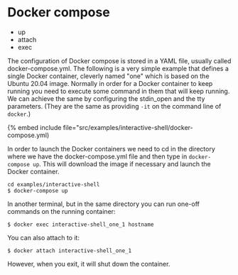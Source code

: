 # Docker compose


* up
* attach
* exec


The configuration of Docker compose is stored in a YAML file, usually called docker-compose.yml.
The following is a very simple example that defines a single Docker container, cleverly named "one"
which is based on the Ubuntu 20.04 image. Normally in order for a Docker container to keep running
you need to execute some command in them that will keep running. We can achieve the same by configuring
the stdin_open and the tty parameters. (They are the same as providing `-it` on the command line of
`docker`.)


{% embed include file="src/examples/interactive-shell/docker-compose.yml)


In order to launch the Docker containers we need to cd in the directory where we have the docker-compose.yml file and then
type in `docker-compose up`. This will download the image if necessary and launch the Docker container.


```
cd examples/interactive-shell
$ docker-compose up
```

In another terminal, but in the same directory you can run one-off commands on the running container:

```
$ docker exec interactive-shell_one_1 hostname
```

You can also attach to it:

```
$ docker attach interactive-shell_one_1
```

However, when you exit, it will shut down the container.


